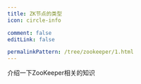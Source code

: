 ```yaml
---
title: ZK节点的类型
icon: circle-info

comment: false
editLink: false

permalinkPattern: /tree/zookeeper/1.html
---
```


介绍一下ZooKeeper相关的知识
